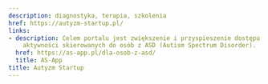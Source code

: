 ```yaml
---
description: diagnostyka, terapia, szkolenia
href: https://autyzm-startup.pl/
links:
- description: Celem portalu jest zwiększenie i przyspieszenie dostępu do usług i
    aktywności skierowanych do osób z ASD (Autism Spectrum Disorder).
  href: https://as-app.pl/dla-osob-z-asd/
  title: AS-App
title: Autyzm Startup
---
```

